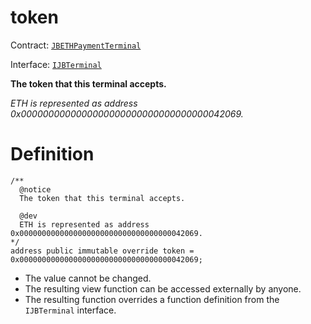 # token

Contract: [`JBETHPaymentTerminal`](../)​‌

Interface: [`IJBTerminal`](../../../../interfaces/ijbterminal.md)

**The token that this terminal accepts.**

_ETH is represented as address 0x0000000000000000000000000000000000042069._

# Definition

```solidity
/** 
  @notice 
  The token that this terminal accepts. 

  @dev
  ETH is represented as address 0x0000000000000000000000000000000000042069.
*/
address public immutable override token = 0x0000000000000000000000000000000000042069;
```

* The value cannot be changed.
* The resulting view function can be accessed externally by anyone.
* The resulting function overrides a function definition from the `IJBTerminal` interface.
